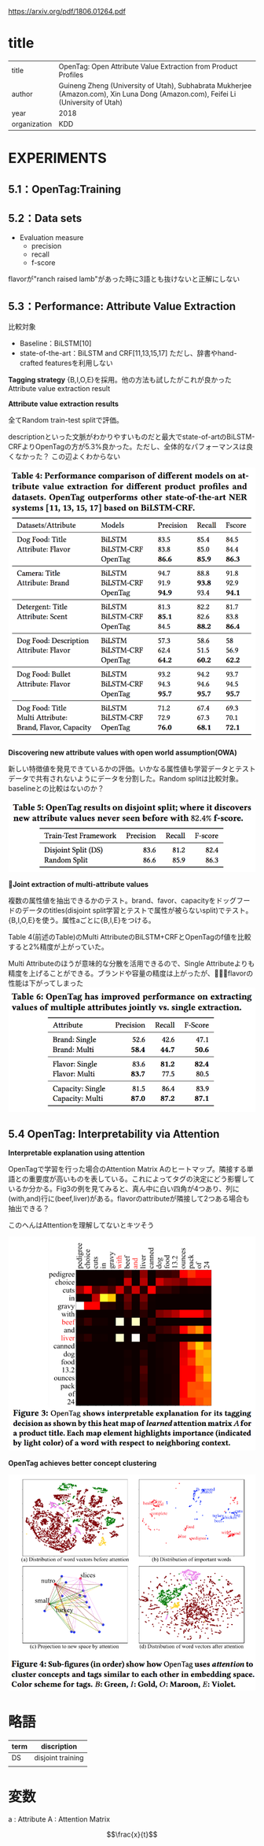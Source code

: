 https://arxiv.org/pdf/1806.01264.pdf

# title
|          |                                                                |
| ------------ | -------------------------------------------------------------- |
| title        | OpenTag: Open Attribute Value Extraction from Product Profiles |
| author       | Guineng Zheng (University of Utah), Subhabrata Mukherjee (Amazon.com), Xin Luna Dong (Amazon.com), Feifei Li (University of Utah)                                                               |
| year         | 2018                                                           |
| organization | KDD                                                            |


# EXPERIMENTS

## 5.1：OpenTag:Training
## 5.2：Data sets
- Evaluation measure
  - precision
  - recall
  - f-score


flavorが"ranch raised lamb"があった時に3語とも抜けないと正解にしない

## 5.3：Performance: Attribute Value Extraction
比較対象
- Baseline：BiLSTM[10]
- state-of-the-art：BiLSTM and CRF[11,13,15,17] ただし、辞書やhand-crafted featuresを利用しない

**Tagging strategy**
{B,I,O,E}を採用。他の方法も試したがこれが良かった
Attribute value extraction result

**Attribute value extraction results**

全てRandom train-test splitで評価。

descriptionといった文脈がわかりやすいものだと最大でstate-of-artのBiLSTM-CRFよりOpenTagの方が5.3%良かった。ただし、全体的なパフォーマンスは良くなかった？
この辺よくわからない


![](img/ed7f22ab0f93ed9178cabd58fd23af1e.png)

**Discovering new attribute values with open world assumption(OWA)**


新しい特徴値を発見できているかの評価。いかなる属性値も学習データとテストデータで共有されないようにデータを分割した。Random splitは比較対象。baselineとの比較はないのか？


![](img/016b2e773fc00a6168415e07a2ba8434.png)

**Joint extraction of multi-attribute values**

複数の属性値を抽出できるかのテスト。brand、favor、capacityをドッグフードのデータのtitles(disjoint split学習とテストで属性が被らないsplit)でテスト。{B,I,O,E}を使う。属性aごとに{B,I,E}をつける。

Table 4(前述のTable)のMulti AttributeのBiLSTM+CRFとOpenTagのf値を比較すると2%精度が上がっていた。

Multi Attributeのほうが意味的な分散を活用できるので、Single Attributeよりも精度を上げることができる。ブランドや容量の精度は上がったが、flavorの性能は下がってしまった
![](img/fe2987dba02de0a48e106a59f4df4ee9.png)

## 5.4 OpenTag: Interpretability via Attention

**Interpretable explanation using attention**

OpenTagで学習を行った場合のAttention Matrix Aのヒートマップ。隣接する単語との重要度が高いものを表している。これによってタグの決定にどう影響しているか分かる。Fig3の例を見てみると、真ん中に白い四角が4つあり、列に(with,and)行に(beef,liver)がある。flavorのattributeが隣接して2つある場合も抽出できる？

このへんはAttentionを理解してないとキツそう

![](img/7e558bc07fd238d8fcc62b1f056767aa.png)


**OpenTag achieves better concept clustering**


![](img/915ce24088e4f4798161c5338b4b7253.png)



# 略語
| term | discription       |
| ---- | ----------------- |
| DS   | disjoint training |
|      |                   |

# 変数
a : Attribute
A : Attention Matrix


$$\frac{x}{t}$$
